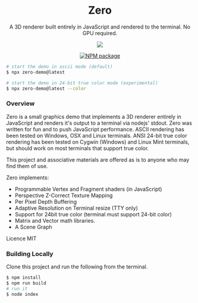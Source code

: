 <div align='center'>

<h1>Zero</h1>

<p>A 3D renderer built entirely in JavaScript and rendered to the terminal. No GPU 
required.</p>

<img src='https://github.com/sinclairzx81/zero/raw/master/terminal.gif'></img>

[![NPM package](https://badge.fury.io/js/zero-demo.svg)](https://www.npmjs.com/package/zero-demo)

</div>

```bash
# start the demo in ascii mode (default)
$ npx zero-demo@latest

# start the demo in 24-bit true color mode (experimental)
$ npx zero-demo@latest --color
```

### Overview

Zero is a small graphics demo that implements a 3D renderer entirely in JavaScript and renders it's output to a terminal via nodejs' stdout. Zero was written for fun and to push JavaScript performance. ASCII rendering has been tested on Windows, OSX and Linux terminals. ANSI 24-bit true color rendering has been tested on Cygwin (Windows) and Linux Mint terminals, but should work on most terminals that support true color.

This project and associative materials are offered as is to anyone who may find them of use.

Zero implements:
- Programmable Vertex and Fragment shaders (in JavaScript)
- Perspective Z-Correct Texture Mapping
- Per Pixel Depth Buffering
- Adaptive Resolution on Terminal resize (TTY only)
- Support for 24bit true color (terminal must support 24-bit color)
- Matrix and Vector math libraries.
- A Scene Graph

Licence MIT

### Building Locally

Clone this project and run the following from the terminal.

```bash
$ npm install
$ npm run build
# run it
$ node index
```



